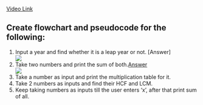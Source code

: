 [Video Link](https://youtu.be/lhELGQAV4gg)

## Create flowchart and pseudocode for the following:

1. Input a year and find whether it is a leap year or not. [Answer]<div id="5A781E474482113CC33C41361849F7A6046_96118"><div id="5A781E474482113CC33C41361849F7A6046_96118_robot"><a href="https://cloud.smartdraw.com/share.aspx/?pubDocShare=5A781E474482113CC33C41361849F7A6046" target="_blank"><img src="https://cloud.smartdraw.com/cloudstorage/5A781E474482113CC33C41361849F7A6046/preview2.png"></a></div></div>
2. Take two numbers and print the sum of both.[Answer]()<div id="361AB164F7124D637D58229865FE6D205C9_65517"><div id="361AB164F7124D637D58229865FE6D205C9_65517_robot"><a href="https://cloud.smartdraw.com/share.aspx/?pubDocShare=361AB164F7124D637D58229865FE6D205C9" target="_blank"><img src="https://cloud.smartdraw.com/cloudstorage/361AB164F7124D637D58229865FE6D205C9/preview2.png"></a></div></div>
3. Take a number as input and print the multiplication table for it.
4. Take 2 numbers as inputs and find their HCF and LCM.
5. Keep taking numbers as inputs till the user enters ‘x’, after that print sum of all.
